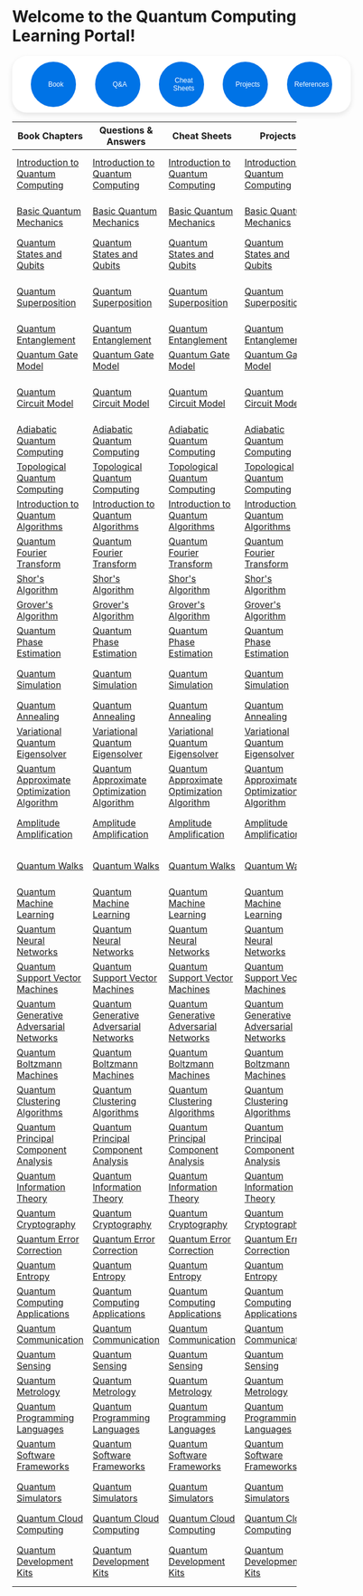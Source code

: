 # Welcome to the Quantum Computing Learning Portal! 


<style>
.circular-nav {
    position: relative;
    width: 600px; /* Increase width to accommodate the fourth button */
    height: 100px;
    background-color: white;
    display: flex;
    justify-content: space-evenly;
    align-items: center;
    box-shadow: 0 4px 10px rgba(0, 0, 0, 0.1);
    border-radius: 25px; /* Rounded corners */
}

.nav-button {
    width: 80px;
    height: 80px;
    border-radius: 50%;
    background-color: #0073e6;
    border: 2px solid #0073e6;
    font-size: 12px;
    color: #ffffff;
    cursor: pointer;
    display: flex;
    justify-content: center;
    align-items: center;
    transition: transform 0.2s, box-shadow 0.2s;
}

.nav-button:hover {
    transform: scale(1.1);
    box-shadow: 0 6px 12px rgba(0, 0, 0, 0.2);
}

.nav-button i {
    margin-right: 8px; /* Space between icon and text */
}
</style>

<div class="circular-nav">
    <button class="nav-button" id="book"><i class="fas fa-book"></i> Book </button>
    <button class="nav-button" id="questions"><i class="fas fa-lightbulb"></i> Q&A</button>
    <button class="nav-button" id="cheatsheets"><i class="fas fa-text"></i> Cheat Sheets</button>
    <button class="nav-button" id="projects"><i class="fas fa-laptop"></i> Projects</button>
    <button class="nav-button" id="references"><i class="fas fa-text"></i> References </button>
</div>

<script>
document.getElementById('book').onclick = function() {
    window.location.href = 'https://learning.teachme.codes/python/chapters/chapters';
};
document.getElementById('projects').onclick = function() {
    window.location.href = 'https://learning.teachme.codes/python/projects/projects';
};
document.getElementById('questions').onclick = function() {
    window.location.href = 'https://learning.teachme.codes/python/qnas/qnas';
};
document.getElementById('cheatsheets').onclick = function() {
    window.location.href = 'https://learning.teachme.codes/python/cheats/cheats';
};
document.getElementById('references').onclick = function() {
    window.location.href = 'https://learning.teachme.codes/python/references/references';
};
</script>




| Book Chapters | Questions & Answers | Cheat Sheets | Projects | References |
|--------|----------|-----|--------------|------------|
| [Introduction to Quantum Computing](https://learning.teachme.codes/quantum_computing/chapters/introduction_to_quantum_computing) | [Introduction to Quantum Computing](https://learning.teachme.codes/quantum_computing/qnas/introduction_to_quantum_computing) | [Introduction to Quantum Computing](https://learning.teachme.codes/quantum_computing/cheats/introduction_to_quantum_computing) | [Introduction to Quantum Computing](https://learning.teachme.codes/quantum_computing/projects/introduction_to_quantum_computing) | [IBM Quantum Computing](https://quantum-computing.ibm.com), [Microsoft Quantum](https://www.microsoft.com/en-us/quantum) |
| [Basic Quantum Mechanics](https://learning.teachme.codes/quantum_computing/chapters/basic_quantum_mechanics) | [Basic Quantum Mechanics](https://learning.teachme.codes/quantum_computing/qnas/basic_quantum_mechanics) | [Basic Quantum Mechanics](https://learning.teachme.codes/quantum_computing/cheats/basic_quantum_mechanics) | [Basic Quantum Mechanics](https://learning.teachme.codes/quantum_computing/projects/basic_quantum_mechanics) | [MIT OpenCourseWare](https://ocw.mit.edu/courses/physics/8-04-quantum-physics-i-spring-2013/index.htm), [Khan Academy](https://www.khanacademy.org/science/physics/quantum-physics) |
| [Quantum States and Qubits](https://learning.teachme.codes/quantum_computing/chapters/quantum_states_and_qubits) | [Quantum States and Qubits](https://learning.teachme.codes/quantum_computing/qnas/quantum_states_and_qubits) | [Quantum States and Qubits](https://learning.teachme.codes/quantum_computing/cheats/quantum_states_and_qubits) | [Quantum States and Qubits](https://learning.teachme.codes/quantum_computing/projects/quantum_states_and_qubits) | [Qiskit Textbook](https://qiskit.org/textbook/ch-states/quantum-states.html), [Quantum Magazine](https://www.quantamagazine.org/what-is-a-qubit/) |
| [Quantum Superposition](https://learning.teachme.codes/quantum_computing/chapters/quantum_superposition) | [Quantum Superposition](https://learning.teachme.codes/quantum_computing/qnas/quantum_superposition) | [Quantum Superposition](https://learning.teachme.codes/quantum_computing/cheats/quantum_superposition) | [Quantum Superposition](https://learning.teachme.codes/quantum_computing/projects/quantum_superposition) | [Quantum Magazine](https://www.quantamagazine.org/what-is-quantum-superposition-20201102/), [Scientific American](https://www.scientificamerican.com/article/quantum-superposition/) |
| [Quantum Entanglement](https://learning.teachme.codes/quantum_computing/chapters/quantum_entanglement) | [Quantum Entanglement](https://learning.teachme.codes/quantum_computing/qnas/quantum_entanglement) | [Quantum Entanglement](https://learning.teachme.codes/quantum_computing/cheats/quantum_entanglement) | [Quantum Entanglement](https://learning.teachme.codes/quantum_computing/projects/quantum_entanglement) | [Nature](https://www.nature.com/subjects/quantum-entanglement), [Physics World](https://physicsworld.com/a/quantum-entanglement-what-is-it/) |
| [Quantum Gate Model](https://learning.teachme.codes/quantum_computing/chapters/quantum_gate_model) | [Quantum Gate Model](https://learning.teachme.codes/quantum_computing/qnas/quantum_gate_model) | [Quantum Gate Model](https://learning.teachme.codes/quantum_computing/cheats/quantum_gate_model) | [Quantum Gate Model](https://learning.teachme.codes/quantum_computing/projects/quantum_gate_model) | [IBM Quantum](https://quantum-computing.ibm.com/docs/circuit/gates), [Qiskit Textbook](https://qiskit.org/textbook/ch-gates/multiple-qubits-entangled-states.html) |
| [Quantum Circuit Model](https://learning.teachme.codes/quantum_computing/chapters/quantum_circuit_model) | [Quantum Circuit Model](https://learning.teachme.codes/quantum_computing/qnas/quantum_circuit_model) | [Quantum Circuit Model](https://learning.teachme.codes/quantum_computing/cheats/quantum_circuit_model) | [Quantum Circuit Model](https://learning.teachme.codes/quantum_computing/projects/quantum_circuit_model) | [Qiskit Circuit Library](https://qiskit.org/documentation/apidoc/circuit_library.html), [Cambridge University](https://www.cambridge.org/core/what-we-publish/textbooks/quantum-computing-explained) |
| [Adiabatic Quantum Computing](https://learning.teachme.codes/quantum_computing/chapters/adiabatic_quantum_computing) | [Adiabatic Quantum Computing](https://learning.teachme.codes/quantum_computing/qnas/adiabatic_quantum_computing) | [Adiabatic Quantum Computing](https://learning.teachme.codes/quantum_computing/cheats/adiabatic_quantum_computing) | [Adiabatic Quantum Computing](https://learning.teachme.codes/quantum_computing/projects/adiabatic_quantum_computing) | [D-Wave](https://www.dwavesys.com/tutorials/background-reading-series/adiabatic-quantum-computing), [Nature](https://www.nature.com/articles/nature24658) |
| [Topological Quantum Computing](https://learning.teachme.codes/quantum_computing/chapters/topological_quantum_computing) | [Topological Quantum Computing](https://learning.teachme.codes/quantum_computing/qnas/topological_quantum_computing) | [Topological Quantum Computing](https://learning.teachme.codes/quantum_computing/cheats/topological_quantum_computing) | [Topological Quantum Computing](https://learning.teachme.codes/quantum_computing/projects/topological_quantum_computing) | [Microsoft Quantum](https://www.microsoft.com/en-us/research/project/station-q/), [Nature](https://www.nature.com/articles/nature23460) |
| [Introduction to Quantum Algorithms](https://learning.teachme.codes/quantum_computing/chapters/introduction_to_quantum_algorithms) | [Introduction to Quantum Algorithms](https://learning.teachme.codes/quantum_computing/qnas/introduction_to_quantum_algorithms) | [Introduction to Quantum Algorithms](https://learning.teachme.codes/quantum_computing/cheats/introduction_to_quantum_algorithms) | [Introduction to Quantum Algorithms](https://learning.teachme.codes/quantum_computing/projects/introduction_to_quantum_algorithms) | [IBM Quantum Algorithms](https://quantum-computing.ibm.com/docs/algorithms), [Qiskit Textbook](https://qiskit.org/textbook/ch-algorithms/algorithms-overview.html) |
| [Quantum Fourier Transform](https://learning.teachme.codes/quantum_computing/chapters/quantum_fourier_transform) | [Quantum Fourier Transform](https://learning.teachme.codes/quantum_computing/qnas/quantum_fourier_transform) | [Quantum Fourier Transform](https://learning.teachme.codes/quantum_computing/cheats/quantum_fourier_transform) | [Quantum Fourier Transform](https://learning.teachme.codes/quantum_computing/projects/quantum_fourier_transform) | [Qiskit Textbook](https://qiskit.org/textbook/ch-algorithms/quantum-fourier-transform.html), [Cambridge University](https://www.cambridge.org/core/books/principles-of-quantum-computation-and-information/quantum-fourier-transform/7374D6E1E6174B9ACB23BF2EFC3A6B4A) |
| [Shor's Algorithm](https://learning.teachme.codes/quantum_computing/chapters/shors_algorithm) | [Shor's Algorithm](https://learning.teachme.codes/quantum_computing/qnas/shors_algorithm) | [Shor's Algorithm](https://learning.teachme.codes/quantum_computing/cheats/shors_algorithm) | [Shor's Algorithm](https://learning.teachme.codes/quantum_computing/projects/shors_algorithm) | [IEEE](https://ieeexplore.ieee.org/document/9796147), [Qiskit Textbook](https://qiskit.org/textbook/ch-algorithms/shor.html) |
| [Grover's Algorithm](https://learning.teachme.codes/quantum_computing/chapters/grovers_algorithm) | [Grover's Algorithm](https://learning.teachme.codes/quantum_computing/qnas/grovers_algorithm) | [Grover's Algorithm](https://learning.teachme.codes/quantum_computing/cheats/grovers_algorithm) | [Grover's Algorithm](https://learning.teachme.codes/quantum_computing/projects/grovers_algorithm) | [Qiskit Textbook](https://qiskit.org/textbook/ch-algorithms/grover.html), [Nature](https://www.nature.com/articles/s41586-019-0951-4) |
| [Quantum Phase Estimation](https://learning.teachme.codes/quantum_computing/chapters/quantum_phase_estimation) | [Quantum Phase Estimation](https://learning.teachme.codes/quantum_computing/qnas/quantum_phase_estimation) | [Quantum Phase Estimation](https://learning.teachme.codes/quantum_computing/cheats/quantum_phase_estimation) | [Quantum Phase Estimation](https://learning.teachme.codes/quantum_computing/projects/quantum_phase_estimation) | [Qiskit Textbook](https://qiskit.org/textbook/ch-algorithms/quantum-phase-estimation.html), [Nature](https://www.nature.com/articles/s41567-019-0648-8) |
| [Quantum Simulation](https://learning.teachme.codes/quantum_computing/chapters/quantum_simulation) | [Quantum Simulation](https://learning.teachme.codes/quantum_computing/qnas/quantum_simulation) | [Quantum Simulation](https://learning.teachme.codes/quantum_computing/cheats/quantum_simulation) | [Quantum Simulation](https://learning.teachme.codes/quantum_computing/projects/quantum_simulation) | [Quantum Computing Report](https://quantumcomputingreport.com/players/quantum-simulation/), [Nature](https://www.nature.com/articles/nature24658) |
| [Quantum Annealing](https://learning.teachme.codes/quantum_computing/chapters/quantum_annealing) | [Quantum Annealing](https://learning.teachme.codes/quantum_computing/qnas/quantum_annealing) | [Quantum Annealing](https://learning.teachme.codes/quantum_computing/cheats/quantum_annealing) | [Quantum Annealing](https://learning.teachme.codes/quantum_computing/projects/quantum_annealing) | [D-Wave](https://www.dwavesys.com/solutions-and-products/quantum-annealing/), [Springer](https://link.springer.com/article/10.1007/s11128-014-0769-7) |
| [Variational Quantum Eigensolver](https://learning.teachme.codes/quantum_computing/chapters/variational_quantum_eigensolver) | [Variational Quantum Eigensolver](https://learning.teachme.codes/quantum_computing/qnas/variational_quantum_eigensolver) | [Variational Quantum Eigensolver](https://learning.teachme.codes/quantum_computing/cheats/variational_quantum_eigensolver) | [Variational Quantum Eigensolver](https://learning.teachme.codes/quantum_computing/projects/variational_quantum_eigensolver) | [IBM Quantum](https://quantum-computing.ibm.com/docs/algorithms/variational-quantum-eigensolver), [Qiskit Textbook](https://qiskit.org/textbook/ch-algorithms/variational-algorithms.html) |
| [Quantum Approximate Optimization Algorithm](https://learning.teachme.codes/quantum_computing/chapters/quantum_approximate_optimization_algorithm) | [Quantum Approximate Optimization Algorithm](https://learning.teachme.codes/quantum_computing/qnas/quantum_approximate_optimization_algorithm) | [Quantum Approximate Optimization Algorithm](https://learning.teachme.codes/quantum_computing/cheats/quantum_approximate_optimization_algorithm) | [Quantum Approximate Optimization Algorithm](https://learning.teachme.codes/quantum_computing/projects/quantum_approximate_optimization_algorithm) | [Nature](https://www.nature.com/articles/s41567-019-0648-8), [Qiskit Textbook](https://qiskit.org/textbook/ch-algorithms/qaoa.html) |
| [Amplitude Amplification](https://learning.teachme.codes/quantum_computing/chapters/amplitude_amplification) | [Amplitude Amplification](https://learning.teachme.codes/quantum_computing/qnas/amplitude_amplification) | [Amplitude Amplification](https://learning.teachme.codes/quantum_computing/cheats/amplitude_amplification) | [Amplitude Amplification](https://learning.teachme.codes/quantum_computing/projects/amplitude_amplification) | [Qiskit Textbook](https://qiskit.org/textbook/ch-algorithms/amplitude-amplification.html), [Cambridge Quantum](https://cambridgequantum.com/amplitude-amplification/) |
| [Quantum Walks](https://learning.teachme.codes/quantum_computing/chapters/quantum_walks) | [Quantum Walks](https://learning.teachme.codes/quantum_computing/qnas/quantum_walks) | [Quantum Walks](https://learning.teachme.codes/quantum_computing/cheats/quantum_walks) | [Quantum Walks](https://learning.teachme.codes/quantum_computing/projects/quantum_walks) | [Cambridge Quantum](https://cambridgequantum.com/quantum-walks/), [Qiskit Textbook](https://qiskit.org/textbook/ch-algorithms/quantum-walks.html) |
| [Quantum Machine Learning](https://learning.teachme.codes/quantum_computing/chapters/quantum_machine_learning) | [Quantum Machine Learning](https://learning.teachme.codes/quantum_computing/qnas/quantum_machine_learning) | [Quantum Machine Learning](https://learning.teachme.codes/quantum_computing/cheats/quantum_machine_learning) | [Quantum Machine Learning](https://learning.teachme.codes/quantum_computing/projects/quantum_machine_learning) | [Springer](https://link.springer.com/book/10.1007/978-3-030-15723-4), [Nature](https://www.nature.com/articles/s41586-019-0951-4) |
| [Quantum Neural Networks](https://learning.teachme.codes/quantum_computing/chapters/quantum_neural_networks) | [Quantum Neural Networks](https://learning.teachme.codes/quantum_computing/qnas/quantum_neural_networks) | [Quantum Neural Networks](https://learning.teachme.codes/quantum_computing/cheats/quantum_neural_networks) | [Quantum Neural Networks](https://learning.teachme.codes/quantum_computing/projects/quantum_neural_networks) | [Nature](https://www.nature.com/articles/s41586-019-0951-4), [Springer](https://link.springer.com/article/10.1007/s00453-018-0383-3) |
| [Quantum Support Vector Machines](https://learning.teachme.codes/quantum_computing/chapters/quantum_support_vector_machines) | [Quantum Support Vector Machines](https://learning.teachme.codes/quantum_computing/qnas/quantum_support_vector_machines) | [Quantum Support Vector Machines](https://learning.teachme.codes/quantum_computing/cheats/quantum_support_vector_machines) | [Quantum Support Vector Machines](https://learning.teachme.codes/quantum_computing/projects/quantum_support_vector_machines) | [Springer](https://link.springer.com/article/10.1007/s00453-018-0383-3), [IEEE](https://ieeexplore.ieee.org/document/8515642) |
| [Quantum Generative Adversarial Networks](https://learning.teachme.codes/quantum_computing/chapters/quantum_generative_adversarial_networks) | [Quantum Generative Adversarial Networks](https://learning.teachme.codes/quantum_computing/qnas/quantum_generative_adversarial_networks) | [Quantum Generative Adversarial Networks](https://learning.teachme.codes/quantum_computing/cheats/quantum_generative_adversarial_networks) | [Quantum Generative Adversarial Networks](https://learning.teachme.codes/quantum_computing/projects/quantum_generative_adversarial_networks) | [Nature](https://www.nature.com/articles/s41534-019-0029-7), [Springer](https://link.springer.com/article/10.1007/s00453-018-0383-3) |
| [Quantum Boltzmann Machines](https://learning.teachme.codes/quantum_computing/chapters/quantum_boltzmann_machines) | [Quantum Boltzmann Machines](https://learning.teachme.codes/quantum_computing/qnas/quantum_boltzmann_machines) | [Quantum Boltzmann Machines](https://learning.teachme.codes/quantum_computing/cheats/quantum_boltzmann_machines) | [Quantum Boltzmann Machines](https://learning.teachme.codes/quantum_computing/projects/quantum_boltzmann_machines) | [Springer](https://link.springer.com/article/10.1007/s10773-019-04148-2), [IEEE](https://ieeexplore.ieee.org/document/8515642) |
| [Quantum Clustering Algorithms](https://learning.teachme.codes/quantum_computing/chapters/quantum_clustering_algorithms) | [Quantum Clustering Algorithms](https://learning.teachme.codes/quantum_computing/qnas/quantum_clustering_algorithms) | [Quantum Clustering Algorithms](https://learning.teachme.codes/quantum_computing/cheats/quantum_clustering_algorithms) | [Quantum Clustering Algorithms](https://learning.teachme.codes/quantum_computing/projects/quantum_clustering_algorithms) | [IEEE](https://ieeexplore.ieee.org/document/8515642), [Springer](https://link.springer.com/article/10.1007/s10773-019-04148-2) |
| [Quantum Principal Component Analysis](https://learning.teachme.codes/quantum_computing/chapters/quantum_principal_component_analysis) | [Quantum Principal Component Analysis](https://learning.teachme.codes/quantum_computing/qnas/quantum_principal_component_analysis) | [Quantum Principal Component Analysis](https://learning.teachme.codes/quantum_computing/cheats/quantum_principal_component_analysis) | [Quantum Principal Component Analysis](https://learning.teachme.codes/quantum_computing/projects/quantum_principal_component_analysis) | [Qiskit Textbook](https://qiskit.org/textbook/ch-applications/quantum-pca.html), [Nature](https://www.nature.com/articles/s41567-019-0648-8) |
| [Quantum Information Theory](https://learning.teachme.codes/quantum_computing/chapters/quantum_information_theory) | [Quantum Information Theory](https://learning.teachme.codes/quantum_computing/qnas/quantum_information_theory) | [Quantum Information Theory](https://learning.teachme.codes/quantum_computing/cheats/quantum_information_theory) | [Quantum Information Theory](https://learning.teachme.codes/quantum_computing/projects/quantum_information_theory) | [Nature](https://www.nature.com/subjects/quantum-information), [Springer](https://link.springer.com/book/10.1007/978-3-030-57321-8) |
| [Quantum Cryptography](https://learning.teachme.codes/quantum_computing/chapters/quantum_cryptography) | [Quantum Cryptography](https://learning.teachme.codes/quantum_computing/qnas/quantum_cryptography) | [Quantum Cryptography](https://learning.teachme.codes/quantum_computing/cheats/quantum_cryptography) | [Quantum Cryptography](https://learning.teachme.codes/quantum_computing/projects/quantum_cryptography) | [Springer](https://link.springer.com/book/10.1007/978-3-030-57321-8), [IEEE](https://ieeexplore.ieee.org/document/9796147) |
| [Quantum Error Correction](https://learning.teachme.codes/quantum_computing/chapters/quantum_error_correction) | [Quantum Error Correction](https://learning.teachme.codes/quantum_computing/qnas/quantum_error_correction) | [Quantum Error Correction](https://learning.teachme.codes/quantum_computing/cheats/quantum_error_correction) | [Quantum Error Correction](https://learning.teachme.codes/quantum_computing/projects/quantum_error_correction) | [Qiskit Textbook](https://qiskit.org/textbook/ch-quantum-hardware/error-correction-repetition-code.html), [Nature](https://www.nature.com/articles/s41586-019-0951-4) |
| [Quantum Entropy](https://learning.teachme.codes/quantum_computing/chapters/quantum_entropy) | [Quantum Entropy](https://learning.teachme.codes/quantum_computing/qnas/quantum_entropy) | [Quantum Entropy](https://learning.teachme.codes/quantum_computing/cheats/quantum_entropy) | [Quantum Entropy](https://learning.teachme.codes/quantum_computing/projects/quantum_entropy) | [Nature](https://www.nature.com/articles/nphys1170), [Springer](https://link.springer.com/book/10.1007/978-3-030-57321-8) |
| [Quantum Computing Applications](https://learning.teachme.codes/quantum_computing/chapters/quantum_computing_applications) | [Quantum Computing Applications](https://learning.teachme.codes/quantum_computing/qnas/quantum_computing_applications) | [Quantum Computing Applications](https://learning.teachme.codes/quantum_computing/cheats/quantum_computing_applications) | [Quantum Computing Applications](https://learning.teachme.codes/quantum_computing/projects/quantum_computing_applications) | [IBM Quantum Applications](https://quantum-computing.ibm.com/applications), [Nature](https://www.nature.com/articles/nature24658) |
| [Quantum Communication](https://learning.teachme.codes/quantum_computing/chapters/quantum_communication) | [Quantum Communication](https://learning.teachme.codes/quantum_computing/qnas/quantum_communication) | [Quantum Communication](https://learning.teachme.codes/quantum_computing/cheats/quantum_communication) | [Quantum Communication](https://learning.teachme.codes/quantum_computing/projects/quantum_communication) | [Springer](https://link.springer.com/article/10.1007/s11128-014-0769-7), [Nature](https://www.nature.com/articles/s41586-019-1313-4) |
| [Quantum Sensing](https://learning.teachme.codes/quantum_computing/chapters/quantum_sensing) | [Quantum Sensing](https://learning.teachme.codes/quantum_computing/qnas/quantum_sensing) | [Quantum Sensing](https://learning.teachme.codes/quantum_computing/cheats/quantum_sensing) | [Quantum Sensing](https://learning.teachme.codes/quantum_computing/projects/quantum_sensing) | [Nature](https://www.nature.com/articles/s41586-019-1313-4), [IEEE](https://ieeexplore.ieee.org/document/8515642) |
| [Quantum Metrology](https://learning.teachme.codes/quantum_computing/chapters/quantum_metrology) | [Quantum Metrology](https://learning.teachme.codes/quantum_computing/qnas/quantum_metrology) | [Quantum Metrology](https://learning.teachme.codes/quantum_computing/cheats/quantum_metrology) | [Quantum Metrology](https://learning.teachme.codes/quantum_computing/projects/quantum_metrology) | [Springer](https://link.springer.com/article/10.1007/s10773-020-04435-3), [Nature](https://www.nature.com/articles/nphys1170) |
| [Quantum Programming Languages](https://learning.teachme.codes/quantum_computing/chapters/quantum_programming_languages) | [Quantum Programming Languages](https://learning.teachme.codes/quantum_computing/qnas/quantum_programming_languages) | [Quantum Programming Languages](https://learning.teachme.codes/quantum_computing/cheats/quantum_programming_languages) | [Quantum Programming Languages](https://learning.teachme.codes/quantum_computing/projects/quantum_programming_languages) | [Qiskit](https://qiskit.org/), [Google Cirq](https://quantumai.google/cirq) |
| [Quantum Software Frameworks](https://learning.teachme.codes/quantum_computing/chapters/quantum_software_frameworks) | [Quantum Software Frameworks](https://learning.teachme.codes/quantum_computing/qnas/quantum_software_frameworks) | [Quantum Software Frameworks](https://learning.teachme.codes/quantum_computing/cheats/quantum_software_frameworks) | [Quantum Software Frameworks](https://learning.teachme.codes/quantum_computing/projects/quantum_software_frameworks) | [IBM Q Experience](https://quantum-computing.ibm.com/), [Microsoft Q#](https://docs.microsoft.com/en-us/quantum/?view=qsharp-preview) |
| [Quantum Simulators](https://learning.teachme.codes/quantum_computing/chapters/quantum_simulators) | [Quantum Simulators](https://learning.teachme.codes/quantum_computing/qnas/quantum_simulators) | [Quantum Simulators](https://learning.teachme.codes/quantum_computing/cheats/quantum_simulators) | [Quantum Simulators](https://learning.teachme.codes/quantum_computing/projects/quantum_simulators) | [Quantum Computing Report](https://quantumcomputingreport.com/players/quantum-simulation/), [Nature](https://www.nature.com/articles/s41567-019-0648-8) |
| [Quantum Cloud Computing](https://learning.teachme.codes/quantum_computing/chapters/quantum_cloud_computing) | [Quantum Cloud Computing](https://learning.teachme.codes/quantum_computing/qnas/quantum_cloud_computing) | [Quantum Cloud Computing](https://learning.teachme.codes/quantum_computing/cheats/quantum_cloud_computing) | [Quantum Cloud Computing](https://learning.teachme.codes/quantum_computing/projects/quantum_cloud_computing) | [IBM Cloud](https://www.ibm.com/cloud/quantum-computing), [Microsoft Azure](https://azure.microsoft.com/en-us/resources/development-kit/quantum-computing/) |
| [Quantum Development Kits](https://learning.teachme.codes/quantum_computing/chapters/quantum_development_kits) | [Quantum Development Kits](https://learning.teachme.codes/quantum_computing/qnas/quantum_development_kits) | [Quantum Development Kits](https://learning.teachme.codes/quantum_computing/cheats/quantum_development_kits) | [Quantum Development Kits](https://learning.teachme.codes/quantum_computing/projects/quantum_development_kits) | [Microsoft Quantum Development Kit](https://azure.microsoft.com/en-us/resources/development-kit/quantum-computing/), [IBM Quantum](https://quantum-computing.ibm.com/docs/developers/tools)|